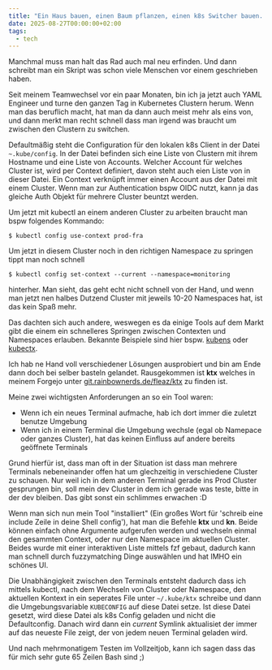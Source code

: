 ```yaml
---
title: "Ein Haus bauen, einen Baum pflanzen, einen k8s Switcher bauen..."
date: 2025-08-27T00:00:00+02:00
tags:
  - tech
---
```


Manchmal muss man halt das Rad auch mal neu erfinden. Und dann schreibt man ein Skript was schon viele Menschen vor
einem geschrieben haben.

<!--more-->

Seit meinem Teamwechsel vor ein paar Monaten, bin ich ja jetzt auch YAML Engineer und turne den ganzen Tag in Kubernetes
Clustern herum. Wenn man das beruflich macht, hat man da dann auch meist mehr als eins von, und dann merkt man recht schnell
dass man irgend was braucht um zwischen den Clustern zu switchen.

Defaultmäßig steht die Configuration für den lokalen k8s Client in der Datei `~.kube/config`. In der Datei
befinden sich eine Liste von Clustern mit ihrem Hostname und eine Liste von Accounts. Welcher Account für welches
Cluster ist, wird per Context definiert, davon steht auch eien Liste von in dieser Datei. Ein Context verknüpft immer
einen Account aus der Datei mit einem Cluster. Wenn man zur Authentication bspw OIDC nutzt, kann ja das gleiche Auth
Objekt für mehrere Cluster beuntzt werden.

Um jetzt mit kubectl an einem anderen Cluster zu arbeiten braucht man bspw folgendes Kommando:
```shell
$ kubectl config use-context prod-fra
```

Um jetzt in diesem Cluster noch in den richtigen Namespace zu springen tippt man noch schnell
```shell
$ kubectl config set-context --current --namespace=monitoring
```
hinterher. Man sieht, das geht echt nicht schnell von der Hand, und wenn man jetzt nen halbes Dutzend Cluster mit jeweils 10-20
Namespaces hat, ist das kein Spaß mehr.

Das dachten sich auch andere, weswegen es da einige Tools auf dem Markt gibt die einem ein schnelleres Springen zwischen
Contexten und Namespaces erlauben. Bekannte Beispiele sind hier bspw. [kubens](https://github.com/roubles/kubens/) oder
[kubectx](https://github.com/ahmetb/kubectx).

Ich hab ne Hand voll verschiedener Lösungen ausprobiert und bin am Ende dann doch bei selber basteln gelandet.
Rausgekommen ist **ktx** welches in meinem Forgejo unter [git.rainbownerds.de/fleaz/ktx](https://git.rainbownerds.de/fleaz/ktx) zu finden ist.

Meine zwei wichtigsten Anforderungen an so ein Tool waren:
  * Wenn ich ein neues Terminal aufmache, hab ich dort immer die zuletzt benutze Umgebung
  * Wenn ich in einem Terminal die Umgebung wechsle (egal ob Namepace oder ganzes Cluster), hat das keinen Einfluss auf
      andere bereits geöffnete Terminals

Grund hierfür ist, dass man oft in der Situation ist dass man mehrere Terminals nebeneinander offen hat um glechzeitig
in verschiedene Cluster zu schauen. Nur weil ich in dem anderen Terminal gerade ins Prod Cluster gesprungen bin, soll
mein dev Cluster in dem ich gerade was teste, bitte in der dev bleiben. Das gibt sonst ein schlimmes erwachen :D

Wenn man sich nun mein Tool "installiert" (Ein großes Wort für 'schreib eine include Zeile in deine Shell config'), hat
man die Befehle **ktx** und **kn**. Beide können einfach ohne Argumente aufgerufen werden und wechseln einmal den
gesammten Context, oder nur den Namespace im aktuellen Cluster. Beides wurde mit einer interaktiven Liste mittels fzf
gebaut, dadurch kann man schnell durch fuzzymatching Dinge auswählen und hat IMHO ein schönes UI.

Die Unabhängigkeit zwischen den Terminals entsteht dadurch dass ich mittels kubectl, nach dem Wechseln von Cluster oder
Namespace, den aktuellen Kontext in ein seperates File unter `~/.kube/ktx` schreibe und dann die Umgebungsvariable
`KUBECONFIG` auf diese Datei setze. Ist diese Datei gesetzt, wird diese Datei als k8s Config geladen und nicht die
Defaultconfig. Danach wird dann ein *current* Symlink aktualisiet der immer auf das neueste File zeigt, der von jedem
neuen Terminal geladen wird.

Und nach mehrmonatigem Testen im Vollzeitjob, kann ich sagen dass das für mich sehr gute 65 Zeilen Bash sind ;)
